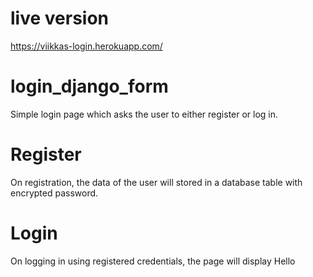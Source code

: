 # live version
https://viikkas-login.herokuapp.com/

# login_django_form
Simple login page which asks the user to either register or log in.

# Register
On registration, the data of the user will stored in a database table with encrypted password.

# Login
On logging in using registered credentials, the page will display Hello <username>
